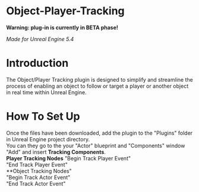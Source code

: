 # Object-Player-Tracking
**Warning: plug-in is currently in BETA phase!**  
  
*Made for Unreal Engine 5.4*  
# Introduction  
The Object/Player Tracking plugin is designed to simplify and streamline the process of enabling an object to follow or target a player or another object in real time within Unreal Engine.  
# How To Set Up  
Once the files have been downloaded, add the plugin to the "Plugins" folder in Unreal Engine project directory.  
You can they go to the your "Actor" blueprint and "Components" window  "Add" and insert **Tracking Components**.  
**Player Tracking Nodes** 
"Begin Track Player Event"  
"End Track Player Event"  
**Object Tracking Nodes"  
"Begin Track Actor Event"  
"End Track Actor Event"

